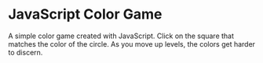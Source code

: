 # JavaScript Color Game
A simple color game created with JavaScript.
Click on the square that matches the color of the circle. As you move up levels, the colors get harder to discern.

